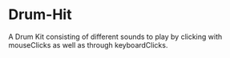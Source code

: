 # Drum-Hit
A Drum Kit consisting of different sounds to play by clicking with mouseClicks as well as through keyboardClicks.
